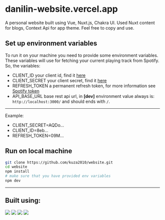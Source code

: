 # danilin-website.vercel.app

A personal website built using Vue, Nuxt.js, Chakra UI. Used Nuxt content for blogs, Context Api for app theme. Feel free to copy
and use.

## Set up environment variables

To run it on your machine you need to provide some environment variables. These variables will use for fetching your
current playing track from Spotify. So, the variables:

- CLIENT_ID your client id, find it [here](https://developer.spotify.com/dashboard/applications)
- CLIENT_SECRET your client secret, find it [here](https://developer.spotify.com/dashboard/applications)
- REFRESH_TOKEN a permanent refresh token, for more information
  see [Spotify token](https://khalilstemmler.com/articles/tutorials/getting-the-currently-playing-song-spotify/)
- API_BASE_URL base rest api url, in **[dev]** environment value always is: `http://localhost:3000/` and should ends with `/`.

___
Example:

- CLIENT_SECRET=AQDo...
- CLIENT_ID=8eb...
- REFRESH_TOKEN=09M...

## Run on local machine

```bash
git clone https://github.com/kuza2010/website.git
cd website
npm install
# make sure that you have provided env variables 
npm dev
```

___

## Built using:

[![](https://img.shields.io/badge/-Vercel-red?style=for-the-badge&color=000&logo=vercel)](https://vercel.com/)
[![](https://img.shields.io/badge/-Nuxt.js-red?style=for-the-badge&color=00C58E&logo=javascript&logoColor=white)](https://nuxtjs.org/)
[![](https://img.shields.io/badge/-Vue-red?style=for-the-badge&color=4FC08D&logo=vue.js&logoColor=white)](https://vuejs.org/)
[![](https://img.shields.io/badge/-Chakra%20UI-red?style=for-the-badge&color=319795&logo=chakra-ui&logoColor=white)](https://vue.chakra-ui.com/)

